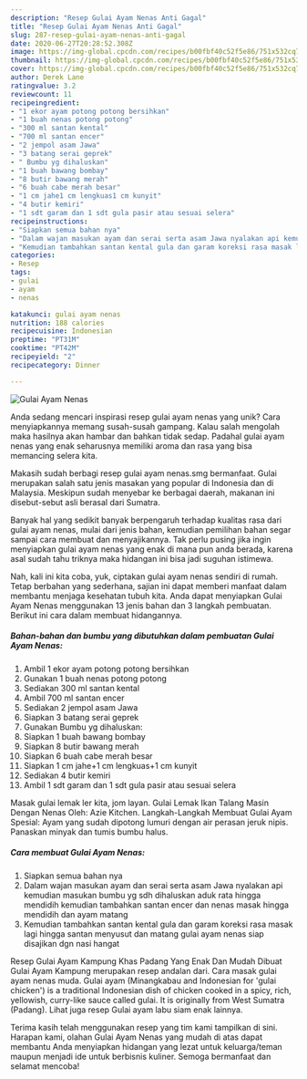 ```yaml
---
description: "Resep Gulai Ayam Nenas Anti Gagal"
title: "Resep Gulai Ayam Nenas Anti Gagal"
slug: 287-resep-gulai-ayam-nenas-anti-gagal
date: 2020-06-27T20:28:52.308Z
image: https://img-global.cpcdn.com/recipes/b00fbf40c52f5e86/751x532cq70/gulai-ayam-nenas-foto-resep-utama.jpg
thumbnail: https://img-global.cpcdn.com/recipes/b00fbf40c52f5e86/751x532cq70/gulai-ayam-nenas-foto-resep-utama.jpg
cover: https://img-global.cpcdn.com/recipes/b00fbf40c52f5e86/751x532cq70/gulai-ayam-nenas-foto-resep-utama.jpg
author: Derek Lane
ratingvalue: 3.2
reviewcount: 11
recipeingredient:
- "1 ekor ayam potong potong bersihkan"
- "1 buah nenas potong potong"
- "300 ml santan kental"
- "700 ml santan encer"
- "2 jempol asam Jawa"
- "3 batang serai geprek"
- " Bumbu yg dihaluskan"
- "1 buah bawang bombay"
- "8 butir bawang merah"
- "6 buah cabe merah besar"
- "1 cm jahe1 cm lengkuas1 cm kunyit"
- "4 butir kemiri"
- "1 sdt garam dan 1 sdt gula pasir atau sesuai selera"
recipeinstructions:
- "Siapkan semua bahan nya"
- "Dalam wajan masukan ayam dan serai serta asam Jawa nyalakan api kemudian masukan bumbu yg sdh dihaluskan aduk rata hingga mendidih kemudian tambahkan santan encer dan nenas masak hingga mendidih dan ayam matang"
- "Kemudian tambahkan santan kental gula dan garam koreksi rasa masak lagi hingga santan menyusut dan matang gulai ayam nenas siap disajikan dgn nasi hangat"
categories:
- Resep
tags:
- gulai
- ayam
- nenas

katakunci: gulai ayam nenas 
nutrition: 188 calories
recipecuisine: Indonesian
preptime: "PT31M"
cooktime: "PT42M"
recipeyield: "2"
recipecategory: Dinner

---
```



![Gulai Ayam Nenas](https://img-global.cpcdn.com/recipes/b00fbf40c52f5e86/751x532cq70/gulai-ayam-nenas-foto-resep-utama.jpg)

Anda sedang mencari inspirasi resep gulai ayam nenas yang unik? Cara menyiapkannya memang susah-susah gampang. Kalau salah mengolah maka hasilnya akan hambar dan bahkan tidak sedap. Padahal gulai ayam nenas yang enak seharusnya memiliki aroma dan rasa yang bisa memancing selera kita.

Makasih sudah berbagi resep gulai ayam nenas.smg bermanfaat. Gulai merupakan salah satu jenis masakan yang popular di Indonesia dan di Malaysia. Meskipun sudah menyebar ke berbagai daerah, makanan ini disebut-sebut asli berasal dari Sumatra.

Banyak hal yang sedikit banyak berpengaruh terhadap kualitas rasa dari gulai ayam nenas, mulai dari jenis bahan, kemudian pemilihan bahan segar sampai cara membuat dan menyajikannya. Tak perlu pusing jika ingin menyiapkan gulai ayam nenas yang enak di mana pun anda berada, karena asal sudah tahu triknya maka hidangan ini bisa jadi suguhan istimewa.


Nah, kali ini kita coba, yuk, ciptakan gulai ayam nenas sendiri di rumah. Tetap berbahan yang sederhana, sajian ini dapat memberi manfaat dalam membantu menjaga kesehatan tubuh kita. Anda dapat menyiapkan Gulai Ayam Nenas menggunakan 13 jenis bahan dan 3 langkah pembuatan. Berikut ini cara dalam membuat hidangannya.

<!--inarticleads1-->

##### Bahan-bahan dan bumbu yang dibutuhkan dalam pembuatan Gulai Ayam Nenas:

1. Ambil 1 ekor ayam potong potong bersihkan
1. Gunakan 1 buah nenas potong potong
1. Sediakan 300 ml santan kental
1. Ambil 700 ml santan encer
1. Sediakan 2 jempol asam Jawa
1. Siapkan 3 batang serai geprek
1. Gunakan  Bumbu yg dihaluskan:
1. Siapkan 1 buah bawang bombay
1. Siapkan 8 butir bawang merah
1. Siapkan 6 buah cabe merah besar
1. Siapkan 1 cm jahe+1 cm lengkuas+1 cm kunyit
1. Sediakan 4 butir kemiri
1. Ambil 1 sdt garam dan 1 sdt gula pasir atau sesuai selera


Masak gulai lemak ler kita, jom layan. Gulai Lemak Ikan Talang Masin Dengan Nenas Oleh: Azie Kitchen. Langkah-Langkah Membuat Gulai Ayam Spesial: Ayam yang sudah dipotong lumuri dengan air perasan jeruk nipis. Panaskan minyak dan tumis bumbu halus. 

<!--inarticleads2-->

##### Cara membuat Gulai Ayam Nenas:

1. Siapkan semua bahan nya
1. Dalam wajan masukan ayam dan serai serta asam Jawa nyalakan api kemudian masukan bumbu yg sdh dihaluskan aduk rata hingga mendidih kemudian tambahkan santan encer dan nenas masak hingga mendidih dan ayam matang
1. Kemudian tambahkan santan kental gula dan garam koreksi rasa masak lagi hingga santan menyusut dan matang gulai ayam nenas siap disajikan dgn nasi hangat


Resep Gulai Ayam Kampung Khas Padang Yang Enak Dan Mudah Dibuat Gulai Ayam Kampung merupakan resep andalan dari. Cara masak gulai ayam nenas muda. Gulai ayam (Minangkabau and Indonesian for &#39;gulai chicken&#39;) is a traditional Indonesian dish of chicken cooked in a spicy, rich, yellowish, curry-like sauce called gulai. It is originally from West Sumatra (Padang). Lihat juga resep Gulai ayam labu siam enak lainnya. 

Terima kasih telah menggunakan resep yang tim kami tampilkan di sini. Harapan kami, olahan Gulai Ayam Nenas yang mudah di atas dapat membantu Anda menyiapkan hidangan yang lezat untuk keluarga/teman maupun menjadi ide untuk berbisnis kuliner. Semoga bermanfaat dan selamat mencoba!
